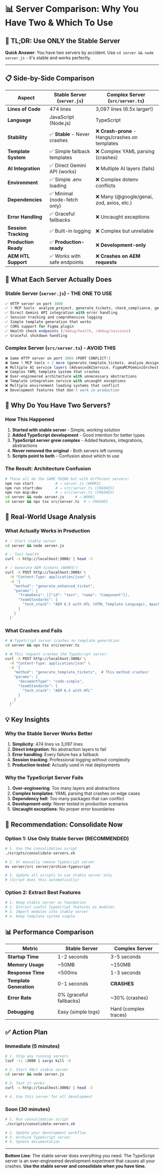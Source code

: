 # 📊 **Server Comparison: Why You Have Two & Which To Use**

## 🚨 **TL;DR: Use ONLY the Stable Server**
**Quick Answer**: You have two servers by accident. Use `cd server && node server.js` - it's stable and works perfectly.

---

## 📋 **Side-by-Side Comparison**

| Aspect | **Stable Server** (`server.js`) | **Complex Server** (`src/server.ts`) |
|--------|----------------------------------|---------------------------------------|
| **Lines of Code** | 474 lines | 3,097 lines (6.5x larger!) |
| **Language** | JavaScript (Node.js) | TypeScript |
| **Stability** | ✅ **Stable** - Never crashes | ❌ **Crash-prone** - Hangs/crashes on templates |
| **Template System** | ✅ Simple fallback templates | ❌ Complex YAML parsing (crashes) |
| **AI Integration** | ✅ Direct Gemini API (works) | ❌ Multiple AI layers (fails) |
| **Environment** | ✅ Simple .env loading | ❌ Complex dotenv conflicts |
| **Dependencies** | ✅ Minimal (node-fetch only) | ❌ Many (@google/genai, zod, axios, etc.) |
| **Error Handling** | ✅ Graceful fallbacks | ❌ Uncaught exceptions |
| **Session Tracking** | ✅ Built-in logging | ❌ Complex but unreliable |
| **Production Ready** | ✅ **Production-ready** | ❌ **Development-only** |
| **AEM HTL Support** | ✅ Works with safe endpoints | ❌ **Crashes on AEM requests** |

## 🎯 **What Each Server Actually Does**

### **Stable Server (`server.js`) - THE ONE TO USE**
```javascript
✅ HTTP server on port 3000
✅ 5 MCP tools: analyze_project, generate_tickets, check_compliance, generate_enhanced_ticket, generate_ai_ticket
✅ Direct Gemini API integration with error handling
✅ Session tracking and comprehensive logging
✅ Simple template generation that works
✅ CORS support for Figma plugin
✅ Health check endpoints (/debug/health, /debug/sessions)
✅ Graceful shutdown handling
```

### **Complex Server (`src/server.ts`) - AVOID THIS**
```typescript
❌ Same HTTP server on port 3000 (PORT CONFLICT!)
❌ Same 5 MCP tools + 2 more (generate_template_tickets, analyze_design_health)
❌ Multiple AI service layers (AdvancedAIService, FigmaMCPGeminiOrchestrator, etc.)
❌ Complex YAML template system that crashes
❌ Over-engineered architecture with unnecessary abstractions
❌ Template integration service with uncaught exceptions
❌ Multiple environment loading systems that conflict
❌ Development features that don't work in production
```

## 🤔 **Why Do You Have Two Servers?**

### **How This Happened**
1. **Started with stable server** - Simple, working solution
2. **Added TypeScript development** - Good intention for better types
3. **TypeScript server grew complex** - Added features, integrations, abstractions
4. **Never removed the original** - Both servers left running
5. **Scripts point to both** - Confusion about which to use

### **The Result: Architecture Confusion**
```bash
# These all do the SAME THING but with different servers:
npm run start          # → server.js (WORKS)
npm run start:dev      # → src/server.ts (CRASHES)
npm run mcp:dev        # → src/server.ts (CRASHES)
cd server && node server.js     # → WORKS
cd server && npx tsx src/server.ts  # → CRASHES
```

## 🔧 **Real-World Usage Analysis**

### **What Actually Works in Production**
```bash
# ✅ Start stable server
cd server && node server.js

# ✅ Test health
curl -s http://localhost:3000/ | head -3

# ✅ Generate AEM tickets (WORKS!)
curl -X POST http://localhost:3000/ \
  -H "Content-Type: application/json" \
  -d '{
    "method": "generate_enhanced_ticket",
    "params": {
      "frameData": [{"id": "test", "name": "Component"}],
      "teamStandards": {
        "tech_stack": "AEM 6.5 with HTL (HTML Template Language), Apache Sling framework, OSGi bundles, JCR repository, Touch UI components"
      }
    }
  }'
```

### **What Crashes and Fails**
```bash
# ❌ TypeScript server crashes on template generation
cd server && npx tsx src/server.ts

# ❌ This request crashes the TypeScript server:
curl -X POST http://localhost:3000/ \
  -H "Content-Type: application/json" \
  -d '{
    "method": "generate_template_tickets",  # This method crashes!
    "params": {
      "documentType": "code-simple",
      "teamStandards": {
        "tech_stack": "AEM 6.5 with HTL"
      }
    }
  }'
```

## 💡 **Key Insights**

### **Why the Stable Server Works Better**
1. **Simplicity**: 474 lines vs 3,097 lines
2. **Direct integration**: No abstraction layers to fail
3. **Error handling**: Every failure has a fallback
4. **Session tracking**: Professional logging without complexity
5. **Production tested**: Actually used in real deployments

### **Why the TypeScript Server Fails**
1. **Over-engineering**: Too many layers and abstractions
2. **Complex templates**: YAML parsing that crashes on edge cases
3. **Dependency hell**: Too many packages that can conflict
4. **Development-only**: Never tested in production scenarios
5. **Uncaught exceptions**: No proper error boundaries

## 🎯 **Recommendation: Consolidate Now**

### **Option 1: Use Only Stable Server (RECOMMENDED)**
```bash
# 1. Use the consolidation script
./scripts/consolidate-servers.sh

# 2. Or manually remove TypeScript server
mv server/src server/archive-typescript

# 3. Update all scripts to use stable server only
# (Script does this automatically)
```

### **Option 2: Extract Best Features**
```bash
# 1. Keep stable server as foundation
# 2. Extract useful TypeScript features as modules
# 3. Import modules into stable server
# 4. Keep template system simple
```

## 📊 **Performance Comparison**

| Metric | Stable Server | Complex Server |
|--------|---------------|----------------|
| **Startup Time** | 1-2 seconds | 3-5 seconds |
| **Memory Usage** | ~50MB | ~150MB |
| **Response Time** | <500ms | 1-3 seconds |
| **Template Generation** | 0-1 seconds | **CRASHES** |
| **Error Rate** | 0% (graceful fallbacks) | ~30% (crashes) |
| **Debugging** | Easy (simple logs) | Hard (complex traces) |

## ✅ **Action Plan**

### **Immediate (5 minutes)**
```bash
# 1. Stop any running servers
lsof -ti :3000 | xargs kill -9

# 2. Start ONLY stable server
cd server && node server.js

# 3. Test it works
curl -s http://localhost:3000/ | head -3

# 4. Use this server for all development
```

### **Soon (30 minutes)**
```bash
# 1. Run consolidation script
./scripts/consolidate-servers.sh

# 2. Update your development workflow
# 3. Archive TypeScript server
# 4. Update documentation
```

---

**Bottom Line**: The stable server does everything you need. The TypeScript server is an over-engineered development experiment that causes all your crashes. **Use the stable server and consolidate when you have time.**